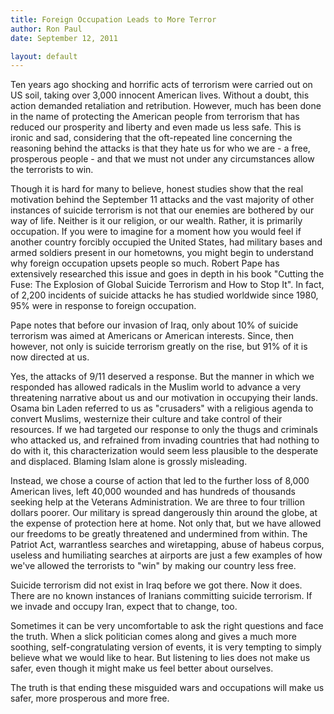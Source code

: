 ```yaml
---
title: Foreign Occupation Leads to More Terror
author: Ron Paul
date: September 12, 2011

layout: default
---
```


Ten years ago shocking and horrific acts of terrorism were carried out
on US soil, taking over 3,000 innocent American lives. Without a doubt,
this action demanded retaliation and retribution. However, much has
been done in the name of protecting the American people from terrorism
that has reduced our prosperity and liberty and even made us less safe.
This is ironic and sad, considering that the oft-repeated line
concerning the reasoning behind the attacks is that they hate us for
who we are - a free, prosperous people - and that we must not under any
circumstances allow the terrorists to win.

Though it is hard for many to believe, honest studies show that the
real motivation behind the September 11 attacks and the vast majority
of other instances of suicide terrorism is not that our enemies are
bothered by our way of life. Neither is it our religion, or our wealth.
Rather, it is primarily occupation. If you were to imagine for a moment
how you would feel if another country forcibly occupied the United
States, had military bases and armed soldiers present in our hometowns,
you might begin to understand why foreign occupation upsets people so
much. Robert Pape has extensively researched this issue and goes in
depth in his book "Cutting the Fuse: The Explosion of Global Suicide
Terrorism and How to Stop It". In fact, of 2,200 incidents of suicide
attacks he has studied worldwide since 1980, 95% were in response to
foreign occupation.

Pape notes that before our invasion of Iraq, only about 10% of suicide
terrorism was aimed at Americans or American interests. Since, then
however, not only is suicide terrorism greatly on the rise, but 91% of
it is now directed at us.

Yes, the attacks of 9/11 deserved a response. But the manner in which
we responded has allowed radicals in the Muslim world to advance a very
threatening narrative about us and our motivation in occupying their
lands. Osama bin Laden referred to us as "crusaders" with a religious
agenda to convert Muslims, westernize their culture and take control of
their resources. If we had targeted our response to only the thugs and
criminals who attacked us, and refrained from invading countries that
had nothing to do with it, this characterization would seem less
plausible to the desperate and displaced. Blaming Islam alone is
grossly misleading.

Instead, we chose a course of action that led to the further loss of
8,000 American lives, left 40,000 wounded and has hundreds of thousands
seeking help at the Veterans Administration. We are three to four
trillion dollars poorer. Our military is spread dangerously thin around
the globe, at the expense of protection here at home. Not only that,
but we have allowed our freedoms to be greatly threatened and
undermined from within. The Patriot Act, warrantless searches and
wiretapping, abuse of habeus corpus, useless and humiliating searches
at airports are just a few examples of how we've allowed the terrorists
to "win" by making our country less free.

Suicide terrorism did not exist in Iraq before we got there. Now it
does. There are no known instances of Iranians committing suicide
terrorism. If we invade and occupy Iran, expect that to change, too.

Sometimes it can be very uncomfortable to ask the right questions and
face the truth. When a slick politician comes along and gives a much
more soothing, self-congratulating version of events, it is very
tempting to simply believe what we would like to hear. But listening to
lies does not make us safer, even though it might make us feel better
about ourselves.

The truth is that ending these misguided wars and occupations will make
us safer, more prosperous and more free.
